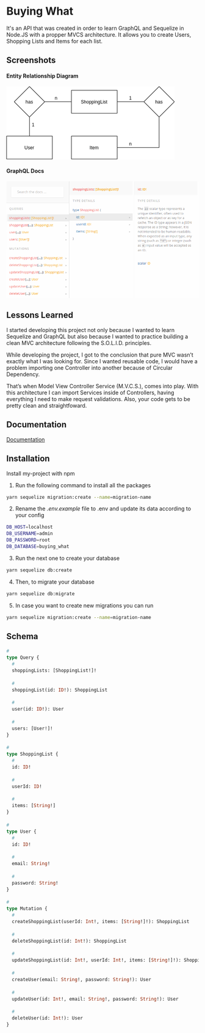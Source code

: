 
# Buying What

It's an API that was created in order to learn GraphQL and Sequelize in Node.JS with a propper MVCS architecture. It allows you to create Users, Shopping Lists and Items for each list.


## Screenshots
#### Entity Relationship Diagram
![Entity Relationship Diagram](https://github.com/gabrielborgesdm/buying-what/blob/main/screenshots/entity_relationship_diagram.png)

#### GraphQL Docs
![GraphQL Docs](https://github.com/gabrielborgesdm/buying-what/blob/main/screenshots/docs.png)

  
## Lessons Learned

I started developing this project not only because I wanted to learn Sequelize and GraphQL but also because I wanted to practice building a clean MVC architecture following the S.O.L.I.D. principles. 

While developing the project, I got to the conclusion that pure MVC wasn’t exactly what I was looking for. Since I wanted reusable code, I would have a problem importing one Controller into another because of Circular Dependency.

That’s when Model View Controller Service (M.V.C.S.), comes into play. With this architecture I can import Services inside of Controllers, having everything I need to make request validations. Also, your code gets to be pretty clean and straightfoward.  
## Documentation

[Documentation](https://documenter.getpostman.com/view/6190871/TzeajmTX)

  
## Installation 

Install my-project with npm

1. Run the following command to install all the packages
```bash
yarn sequelize migration:create --name=migration-name
```
2. Rename the *.env.example* file to .env and update its data according to your config
```bash
DB_HOST=localhost
DB_USERNAME=admin
DB_PASSWORD=root
DB_DATABASE=buying_what
```
3. Run the next one to create your database
```bash
yarn sequelize db:create
```
4. Then, to migrate your database
```bash
yarn sequelize db:migrate
```
5. In case you want to create new migrations you can run 
```bash
yarn sequelize migration:create --name=migration-name
```

## Schema

```graphql
#
type Query {
  #
  shoppingLists: [ShoppingList!]!

  #
  shoppingList(id: ID!): ShoppingList

  #
  user(id: ID!): User

  #
  users: [User!]!
}

#
type ShoppingList {
  #
  id: ID!

  #
  userId: ID!

  #
  items: [String!]
}

#
type User {
  #
  id: ID!

  #
  email: String!

  #
  password: String!
}

#
type Mutation {
  #
  createShoppingList(userId: Int!, items: [String!]!): ShoppingList

  #
  deleteShoppingList(id: Int!): ShoppingList

  #
  updateShoppingList(id: Int!, userId: Int!, items: [String!]!): ShoppingList

  #
  createUser(email: String!, password: String!): User

  #
  updateUser(id: Int!, email: String!, password: String!): User

  #
  deleteUser(id: Int!): User
}
```

  
